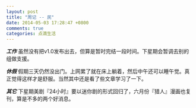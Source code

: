 ```yaml
---
layout: post
title: "周记 -- 民"
date: 2014-05-03 17:28:47 +0800
comments: true
categories: 点滴生活
---
```


***工作*** 虽然没有把v1.0发布出去，但算是暂时完结一段时间。下星期会暂调去别的组做支援。

***休假*** 假期三天仍然没出门。上网累了就在床上躺着，然后中午还可以睡午觉。真正觉得这样才是舒服。当然其中还是看了些文章学习了一下。

***其它*** 下星期美剧『24小时』要以迷你剧的形式回归了，六月份『猎人』漫画也复刊，算是不多的两个好消息。
